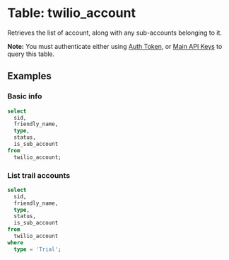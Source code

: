 # Table: twilio_account

Retrieves the list of account, along with any sub-accounts belonging to it.

**Note:** You must authenticate either using [Auth Token](https://www.twilio.com/console), or [Main API Keys](https://www.twilio.com/docs/iam/keys/api-key) to query this table.

## Examples

### Basic info

```sql
select
  sid,
  friendly_name,
  type,
  status,
  is_sub_account
from
  twilio_account;
```

### List trail accounts

```sql
select
  sid,
  friendly_name,
  type,
  status,
  is_sub_account
from
  twilio_account
where
  type = 'Trial';
```
